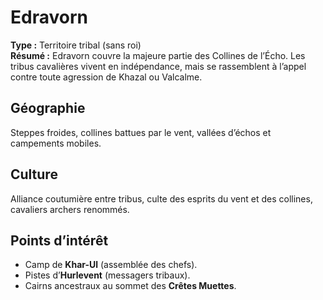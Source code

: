 # Edravorn

**Type :** Territoire tribal (sans roi)  
**Résumé :** Edravorn couvre la majeure partie des Collines de l’Écho. Les tribus cavalières vivent en indépendance, mais se rassemblent à l’appel contre toute agression de Khazal ou Valcalme.

## Géographie
Steppes froides, collines battues par le vent, vallées d’échos et campements mobiles.

## Culture
Alliance coutumière entre tribus, culte des esprits du vent et des collines, cavaliers archers renommés.

## Points d’intérêt
- Camp de **Khar-Ul** (assemblée des chefs).
- Pistes d’**Hurlevent** (messagers tribaux).
- Cairns ancestraux au sommet des **Crêtes Muettes**.

